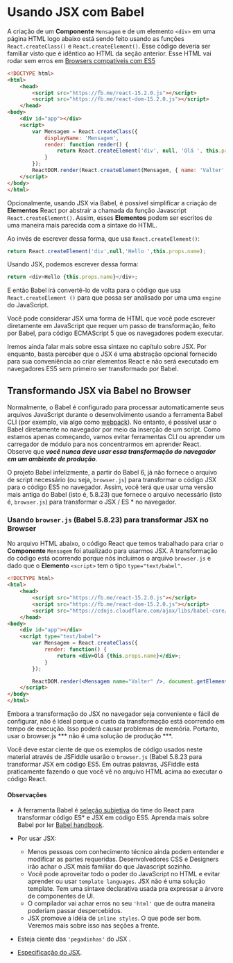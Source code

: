 # Usando JSX com Babel

A criação de um **Componente** `Mensagem` e de um elemento `<div>` em uma página HTML logo abaixo está
sendo feito usando as funções `React.createClass()` e `React.createElement()`. Esse código deveria ser familiar
visto que é idêntico ao HTML da seção anterior. Esse HTML vai rodar sem erros em [Browsers compatíveis com ES5](https://kangax.github.io/compat-table/es5/)


```html
<!DOCTYPE html>
<html>
    <head>
        <script src="https://fb.me/react-15.2.0.js"></script>
        <script src="https://fb.me/react-dom-15.2.0.js"></script>
    </head>
<body>
    <div id="app"></div>
    <script>
        var Mensagem = React.createClass({
            displayName: 'Mensagem',
            render: function render() {
                return React.createElement('div', null, 'Olá ', this.props.name);
            }
        });
        ReactDOM.render(React.createElement(Mensagem, { name: 'Valter' }), document.getElementById('app'));
    </script>
</body>
</html>
```

Opcionalmente, usando JSX via Babel, é possível simplificar a criação de **Elementos** React por abstrair a chamada da função Javascript `React.createElement()`.
Assim, esses **Elementos** podem ser escritos de uma maneira mais parecida com a sintaxe do HTML.

Ao invés de escrever dessa forma, que usa `React.createElement()`:

```javascript
return React.createElement('div',null,'Hello ',this.props.name);
```

Usando JSX, podemos escrever dessa forma:

```javascript
return <div>Hello {this.props.name}</div>;
```

E então Babel irá convertê-lo de volta para o código que usa `React.createElement ()` para que possa ser analisado por uma
uma `engine` do JavaScript.

Você pode considerar JSX uma forma de HTML que você pode escrever diretamente em JavaScript que requer um passo de transformação, feito por Babel, para código ECMAScript 5 que os navegadores podem executar.

Iremos ainda falar mais sobre essa sintaxe no capítulo sobre JSX. Por enquanto, basta perceber que o JSX é uma abstração opcional fornecido para sua conveniência ao criar elementos React e não será executado em navegadores ES5 sem primeiro ser transformado por Babel.

## Transformando JSX via Babel no Browser

Normalmente, o Babel é configurado para processar automaticamente seus arquivos JavaScript durante o desenvolvimento usando a ferramenta Babel CLI (por exemplo, via algo como [webpack](https://webpack.github.io/)). No entanto, é possível usar o Babel diretamente no navegador por meio da inserção de um script. Como estamos apenas começando, vamos evitar ferramentas CLI ou aprender um carregador de módulo para nos concentrarmos em aprender React. Observe que ***você nunca deve usar essa transformação do navegador em um ambiente de produção***.

O projeto Babel infelizmente, a partir do Babel 6, já não fornece o arquivo de script necessário (ou seja, `browser.js`) para transformar o código JSX para o código ES5 no navegador. Assim, você terá que usar uma versão mais antiga do Babel (isto é, 5.8.23) que fornece o arquivo necessário (isto é, `browser.js`) para transformar o JSX / ES * no navegador.

### Usando `browser.js` (Babel 5.8.23) para transformar JSX no Browser
No arquivo HTML abaixo, o código React que temos trabalhado para criar o **Componente** `Mensagem` foi atualizado  para usarmos JSX. A transformação do código está ocorrendo porque nós incluímos o arquivo `browser.js` e dado que o **Elemento** `<script>` tem o tipo `type="text/babel"`.

```html
<!DOCTYPE html>
<html>
    <head>
        <script src="https://fb.me/react-15.2.0.js"></script>
        <script src="https://fb.me/react-dom-15.2.0.js"></script>
        <script src="https://cdnjs.cloudflare.com/ajax/libs/babel-core/5.8.23/browser.min.js"></script>
    </head>
<body>
    <div id="app"></div>
    <script type="text/babel">
        var Mensagem = React.createClass({
            render: function() {
                return <div>Olá {this.props.name}</div>;
            }
        });

        ReactDOM.render(<Mensagem name="Valter" />, document.getElementById('app'));
    </script>
</body>
</html>
```

Embora a transformação do JSX no navegador seja conveniente e fácil de configurar, não é ideal porque o custo da transformação está ocorrendo em tempo de execução. Isso poderá causar problemas de memória. Portanto, usar o browser.js *** não é uma solução de produção ***.

Você deve estar ciente de que os exemplos de código usados neste material através de JSFiddle usarão o `browser.js` (Babel 5.8.23 para transformar JSX em código ES5. Em outras palavras, JSFiddle está praticamente fazendo o que você vê no arquivo HTML acima ao executar o código React.

#### Observações

* A ferramenta Babel é [seleção subjetiva](https://facebook.github.io/react/blog/2015/09/10/react-v0.14-rc1.html#compiler-optimizations) do time do React para transformar código ES* e JSX em código ES5. Aprenda mais sobre Babel por ler [Babel handbook](https://github.com/thejameskyle/babel-handbook/blob/master/translations/en/user-handbook.md).
* Por usar JSX:
    * Menos pessoas com conhecimento técnico ainda podem entender e modificar as partes requeridas. Desenvolvedores CSS e Designers irão achar o JSX mais familiar do que Javascript sozinho.
    * Você pode aproveitar todo o poder do JavaScript no HTML e evitar aprender ou usar `template languages`. JSX não é uma solução template. Tem uma sintaxe declarativa usada pra expressar a árvore de componentes de UI.
    * O compilador vai achar erros no seu `'html'` que de outra maneira poderiam passar despercebidos.
    * JSX promove a idéia de `inline styles`. O que pode ser bom. Veremos mais sobre isso nas seções a frente.

* Esteja ciente das `'pegadinhas'` do JSX [](http://facebook.github.io/react/docs/jsx-gotchas.html).
* [Especificação do JSX](https://facebook.github.io/jsx/).
